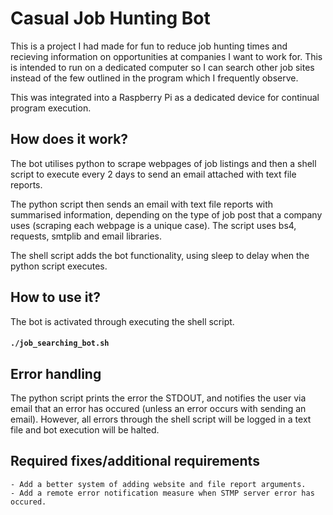 # Casual Job Hunting Bot
This is a project I had made for fun to reduce job hunting times and recieving 
information on opportunities at companies I want to work for. This is intended
to run on a dedicated computer so I can search other job sites
instead of the few outlined in the program which I frequently observe.

This was integrated into a Raspberry Pi as a dedicated device
for continual program execution.

## How does it work?
The bot utilises python to scrape webpages of job listings and then
a shell script to execute every 2 days to send an email attached with
text file reports.

The python script then sends an email with text file reports with summarised 
information, depending on the type of job post that a company uses (scraping 
each webpage is a unique case). The script uses bs4, requests, smtplib and 
email libraries.

The shell script adds the bot functionality, using sleep to delay
when the python script executes.

## How to use it?
The bot is activated through executing the shell script.
#### `./job_searching_bot.sh`

## Error handling
The python script prints the error the STDOUT, and notifies the user via email
that an error has occured (unless an error occurs with sending an email).
However, all errors through the shell script will be logged in a text file and 
bot execution will be halted.

## Required fixes/additional requirements
    - Add a better system of adding website and file report arguments.
    - Add a remote error notification measure when STMP server error has occured.